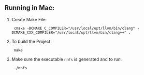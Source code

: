 ## Running in Mac:

1. Create Make File: 
		
		cmake -DCMAKE_C_COMPILER="/usr/local/opt/llvm/bin/clang" -DCMAKE_CXX_COMPILER="/usr/local/opt/llvm/bin/clang++" .
2. To build the Project: 
		
		make

3. Make sure the executable `nnfs` is generated and to run:
		
		./nnfs
